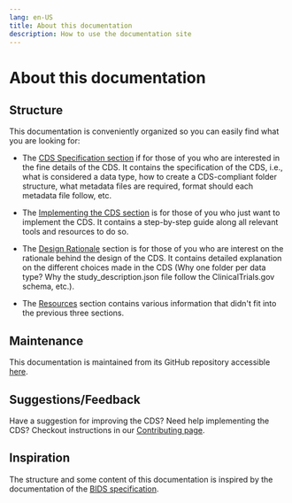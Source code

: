 ```yaml
---
lang: en-US
title: About this documentation
description: How to use the documentation site
---
```


# About this documentation

## Structure

This documentation is conveniently organized so you can easily find what you are looking for:

- The [CDS Specification section](../cds-specification/general-principles.md) if for those of you who are interested in the fine details of the CDS. It contains the specification of the CDS, i.e., what is considered a data type, how to create a CDS-compliant folder structure, what metadata files are required, format should each metadata file follow, etc.

- The [Implementing the CDS section](../implementing-cds/step-by-step-guide.md) is for those of you who just want to implement the CDS. It contains a step-by-step guide along all relevant tools and resources to do so.

- The [Design Rationale](../design-rationale/overview.md) section is for those of you who are interest on the rationale behind the design of the CDS. It contains detailed explanation on the different choices made in the CDS (Why one folder per data type? Why the study_description.json file follow the ClinicalTrials.gov schema, etc.).

- The [Resources](../resources/changelog.md) section contains various information that didn't fit into the previous three sections.

## Maintenance

This documentation is maintained from its GitHub repository accessible [here](https://github.com/AI-READI/cds-specification).

## Suggestions/Feedback

Have a suggestion for improving the CDS? Need help implementing the CDS? Checkout instructions in our [Contributing page](../resources/contributing.md).

## Inspiration

The structure and some content of this documentation is inspired by the documentation of the [BIDS specification](https://bids-specification.readthedocs.io/en/stable/).
